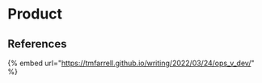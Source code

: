 # Product

## References

{% embed url="https://tmfarrell.github.io/writing/2022/03/24/ops_v_dev/" %}
